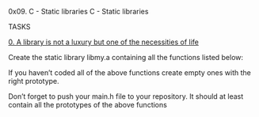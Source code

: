 0x09. C - Static libraries
C - Static libraries
 
TASKS
 
[0. A library is not a luxury but one of the necessities of life](libmy.a)
 
Create the static library libmy.a containing all the functions listed below:
 
If you haven’t coded all of the above functions create empty ones with the right prototype.
 
Don’t forget to push your main.h file to your repository. It should at least contain all the prototypes of the above functions
